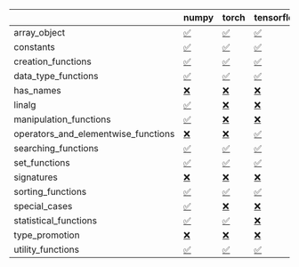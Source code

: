 |                                     | numpy                                                                                                            | torch                                                                                                            | tensorflow                                                                                                       | jax                                                                                                              |
|:------------------------------------|:-----------------------------------------------------------------------------------------------------------------|:-----------------------------------------------------------------------------------------------------------------|:-----------------------------------------------------------------------------------------------------------------|:-----------------------------------------------------------------------------------------------------------------|
| array_object                        | <a href="https://github.com/unifyai/ivy/actions/runs/3121764304" rel="noopener noreferrer" target="_blank">✅</a> | <a href="https://github.com/unifyai/ivy/actions/runs/3121764304" rel="noopener noreferrer" target="_blank">✅</a> | <a href="https://github.com/unifyai/ivy/actions/runs/3121764304" rel="noopener noreferrer" target="_blank">✅</a> | <a href="https://github.com/unifyai/ivy/actions/runs/3121764304" rel="noopener noreferrer" target="_blank">❌</a> |
| constants                           | <a href="https://github.com/unifyai/ivy/actions/runs/3121764304" rel="noopener noreferrer" target="_blank">✅</a> | <a href="https://github.com/unifyai/ivy/actions/runs/3121764304" rel="noopener noreferrer" target="_blank">✅</a> | <a href="https://github.com/unifyai/ivy/actions/runs/3121764304" rel="noopener noreferrer" target="_blank">✅</a> | <a href="https://github.com/unifyai/ivy/actions/runs/3121764304" rel="noopener noreferrer" target="_blank">✅</a> |
| creation_functions                  | <a href="https://github.com/unifyai/ivy/actions/runs/3121764304" rel="noopener noreferrer" target="_blank">✅</a> | <a href="https://github.com/unifyai/ivy/actions/runs/3121764304" rel="noopener noreferrer" target="_blank">✅</a> | <a href="https://github.com/unifyai/ivy/actions/runs/3121764304" rel="noopener noreferrer" target="_blank">✅</a> | <a href="https://github.com/unifyai/ivy/actions/runs/3121764304" rel="noopener noreferrer" target="_blank">✅</a> |
| data_type_functions                 | <a href="https://github.com/unifyai/ivy/actions/runs/3121764304" rel="noopener noreferrer" target="_blank">✅</a> | <a href="https://github.com/unifyai/ivy/actions/runs/3121764304" rel="noopener noreferrer" target="_blank">✅</a> | <a href="https://github.com/unifyai/ivy/actions/runs/3121764304" rel="noopener noreferrer" target="_blank">✅</a> | <a href="https://github.com/unifyai/ivy/actions/runs/3121764304" rel="noopener noreferrer" target="_blank">✅</a> |
| has_names                           | <a href="https://github.com/unifyai/ivy/actions/runs/3121764304" rel="noopener noreferrer" target="_blank">❌</a> | <a href="https://github.com/unifyai/ivy/actions/runs/3121764304" rel="noopener noreferrer" target="_blank">❌</a> | <a href="https://github.com/unifyai/ivy/actions/runs/3121764304" rel="noopener noreferrer" target="_blank">❌</a> | <a href="https://github.com/unifyai/ivy/actions/runs/3121764304" rel="noopener noreferrer" target="_blank">❌</a> |
| linalg                              | <a href="https://github.com/unifyai/ivy/actions/runs/3121764304" rel="noopener noreferrer" target="_blank">✅</a> | <a href="https://github.com/unifyai/ivy/actions/runs/3121764304" rel="noopener noreferrer" target="_blank">❌</a> | <a href="https://github.com/unifyai/ivy/actions/runs/3121764304" rel="noopener noreferrer" target="_blank">❌</a> | <a href="https://github.com/unifyai/ivy/actions/runs/3121764304" rel="noopener noreferrer" target="_blank">❌</a> |
| manipulation_functions              | <a href="https://github.com/unifyai/ivy/actions/runs/3121764304" rel="noopener noreferrer" target="_blank">✅</a> | <a href="https://github.com/unifyai/ivy/actions/runs/3121764304" rel="noopener noreferrer" target="_blank">❌</a> | <a href="https://github.com/unifyai/ivy/actions/runs/3121764304" rel="noopener noreferrer" target="_blank">❌</a> | <a href="https://github.com/unifyai/ivy/actions/runs/3121764304" rel="noopener noreferrer" target="_blank">❌</a> |
| operators_and_elementwise_functions | <a href="https://github.com/unifyai/ivy/actions/runs/3121764304" rel="noopener noreferrer" target="_blank">❌</a> | <a href="https://github.com/unifyai/ivy/actions/runs/3121764304" rel="noopener noreferrer" target="_blank">❌</a> | <a href="https://github.com/unifyai/ivy/actions/runs/3121764304" rel="noopener noreferrer" target="_blank">✅</a> | <a href="https://github.com/unifyai/ivy/actions/runs/3121764304" rel="noopener noreferrer" target="_blank">✅</a> |
| searching_functions                 | <a href="https://github.com/unifyai/ivy/actions/runs/3121764304" rel="noopener noreferrer" target="_blank">✅</a> | <a href="https://github.com/unifyai/ivy/actions/runs/3121764304" rel="noopener noreferrer" target="_blank">✅</a> | <a href="https://github.com/unifyai/ivy/actions/runs/3121764304" rel="noopener noreferrer" target="_blank">✅</a> | <a href="https://github.com/unifyai/ivy/actions/runs/3121764304" rel="noopener noreferrer" target="_blank">✅</a> |
| set_functions                       | <a href="https://github.com/unifyai/ivy/actions/runs/3121764304" rel="noopener noreferrer" target="_blank">✅</a> | <a href="https://github.com/unifyai/ivy/actions/runs/3121764304" rel="noopener noreferrer" target="_blank">✅</a> | <a href="https://github.com/unifyai/ivy/actions/runs/3121764304" rel="noopener noreferrer" target="_blank">✅</a> | <a href="https://github.com/unifyai/ivy/actions/runs/3121764304" rel="noopener noreferrer" target="_blank">✅</a> |
| signatures                          | <a href="https://github.com/unifyai/ivy/actions/runs/3121764304" rel="noopener noreferrer" target="_blank">❌</a> | <a href="https://github.com/unifyai/ivy/actions/runs/3121764304" rel="noopener noreferrer" target="_blank">❌</a> | <a href="https://github.com/unifyai/ivy/actions/runs/3121764304" rel="noopener noreferrer" target="_blank">❌</a> | <a href="https://github.com/unifyai/ivy/actions/runs/3121764304" rel="noopener noreferrer" target="_blank">❌</a> |
| sorting_functions                   | <a href="https://github.com/unifyai/ivy/actions/runs/3121764304" rel="noopener noreferrer" target="_blank">✅</a> | <a href="https://github.com/unifyai/ivy/actions/runs/3121764304" rel="noopener noreferrer" target="_blank">✅</a> | <a href="https://github.com/unifyai/ivy/actions/runs/3121764304" rel="noopener noreferrer" target="_blank">✅</a> | <a href="https://github.com/unifyai/ivy/actions/runs/3121764304" rel="noopener noreferrer" target="_blank">✅</a> |
| special_cases                       | <a href="https://github.com/unifyai/ivy/actions/runs/3121764304" rel="noopener noreferrer" target="_blank">✅</a> | <a href="https://github.com/unifyai/ivy/actions/runs/3121764304" rel="noopener noreferrer" target="_blank">❌</a> | <a href="https://github.com/unifyai/ivy/actions/runs/3121764304" rel="noopener noreferrer" target="_blank">❌</a> | <a href="https://github.com/unifyai/ivy/actions/runs/3121764304" rel="noopener noreferrer" target="_blank">✅</a> |
| statistical_functions               | <a href="https://github.com/unifyai/ivy/actions/runs/3121764304" rel="noopener noreferrer" target="_blank">✅</a> | <a href="https://github.com/unifyai/ivy/actions/runs/3121764304" rel="noopener noreferrer" target="_blank">✅</a> | <a href="https://github.com/unifyai/ivy/actions/runs/3121764304" rel="noopener noreferrer" target="_blank">❌</a> | <a href="https://github.com/unifyai/ivy/actions/runs/3121764304" rel="noopener noreferrer" target="_blank">✅</a> |
| type_promotion                      | <a href="https://github.com/unifyai/ivy/actions/runs/3121764304" rel="noopener noreferrer" target="_blank">❌</a> | <a href="https://github.com/unifyai/ivy/actions/runs/3121764304" rel="noopener noreferrer" target="_blank">❌</a> | <a href="https://github.com/unifyai/ivy/actions/runs/3121684697" rel="noopener noreferrer" target="_blank">❌</a> | <a href="https://github.com/unifyai/ivy/actions/runs/3121764304" rel="noopener noreferrer" target="_blank">❌</a> |
| utility_functions                   | <a href="https://github.com/unifyai/ivy/actions/runs/3121764304" rel="noopener noreferrer" target="_blank">✅</a> | <a href="https://github.com/unifyai/ivy/actions/runs/3121764304" rel="noopener noreferrer" target="_blank">✅</a> | <a href="https://github.com/unifyai/ivy/actions/runs/3121764304" rel="noopener noreferrer" target="_blank">✅</a> | <a href="https://github.com/unifyai/ivy/actions/runs/3121764304" rel="noopener noreferrer" target="_blank">✅</a> |